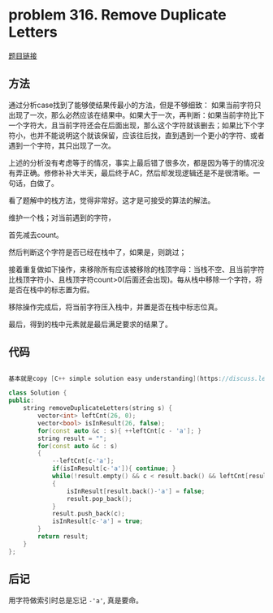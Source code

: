 # problem 316. Remove Duplicate Letters

[题目链接](https://leetcode.com/problems/remove-duplicate-letters/)

## 方法

通过分析case找到了能够使结果传最小的方法，但是不够细致： 如果当前字符只出现了一次，那么必然应该在结果中。如果大于一次，再判断：如果当前字符比下一个字符大，且当前字符还会在后面出现，那么这个字符就该删去；如果比下个字符小，也并不能说明这个就该保留，应该往后找，直到遇到一个更小的字符、或者遇到一个字符，其只出现了一次。

上述的分析没有考虑等于的情况，事实上最后错了很多次，都是因为等于的情况没有弄正确。修修补补大半天，最后终于AC，然后却发现逻辑还是不是很清晰。一句话，白做了。

看了题解中的栈方法，觉得非常好。这才是可接受的算法的解法。

维护一个栈；对当前遇到的字符，

首先减去count。

然后判断这个字符是否已经在栈中了，如果是，则跳过；

接着重复做如下操作，来移除所有应该被移除的栈顶字母：当栈不空、且当前字符比栈顶字符小、且栈顶字符count>0(后面还会出现)。每从栈中移除一个字符，将是否在栈中的标志置为假。

移除操作完成后，将当前字符压入栈中，并置是否在栈中标志位真。

最后，得到的栈中元素就是最后满足要求的结果了。

## 代码

```C++

基本就是copy [C++ simple solution easy understanding](https://discuss.leetcode.com/topic/32172/c-simple-solution-easy-understanding)

class Solution {
public:
    string removeDuplicateLetters(string s) {
        vector<int> leftCnt(26, 0);
        vector<bool> isInResult(26, false);
        for(const auto &c : s){ ++leftCnt[c - 'a']; }
        string result = "";
        for(const auto &c : s)
        {
            --leftCnt[c-'a'];
            if(isInResult[c-'a']){ continue; }
            while(!result.empty() && c < result.back() && leftCnt[result.back() - 'a'] > 0)
            {
                isInResult[result.back()-'a'] = false;
                result.pop_back();
            }
            result.push_back(c);
            isInResult[c-'a'] = true;
        }
        return result;
    }
};

```

## 后记

用字符做索引时总是忘记 `-'a'`, 真是要命。
